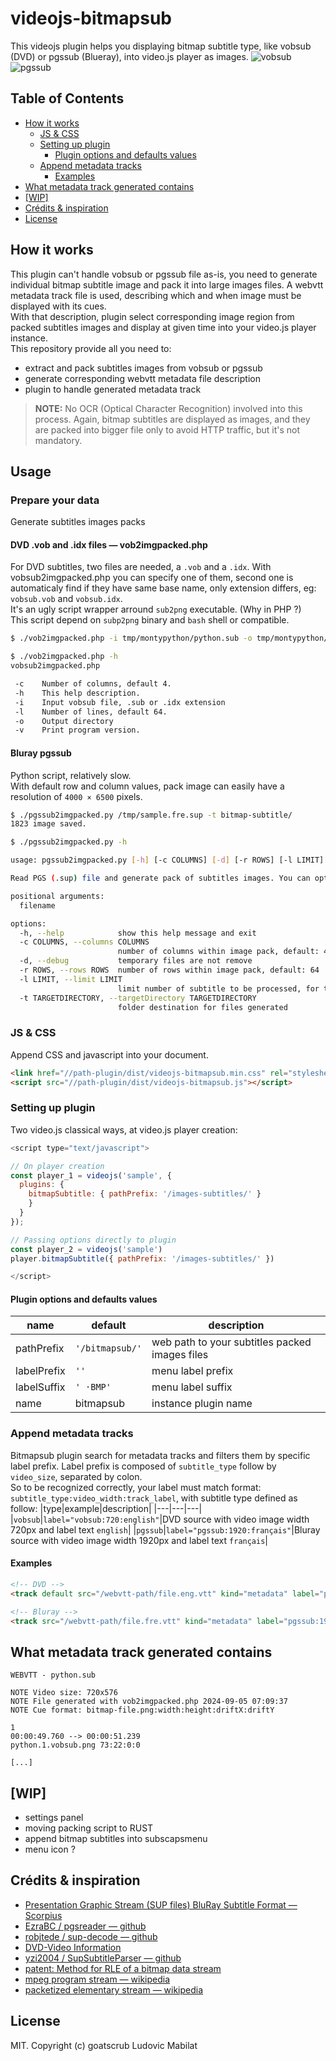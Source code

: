 # videojs-bitmapsub

This videojs plugin helps you displaying bitmap subtitle type, like vobsub (DVD) or pgssub (Blueray), into video.js player as images.
![vobsub](docs/vobsub.png)
![pgssub](docs/pgssub.png)
## Table of Contents

<!-- START doctoc generated TOC please keep comment here to allow auto update -->
<!-- DON'T EDIT THIS SECTION, INSTEAD RE-RUN doctoc TO UPDATE -->

- [How it works](#how-it-works)
  - [JS & CSS](#js--css)
  - [Setting up plugin](#setting-up-plugin)
    - [Plugin options and defaults values](#plugin-options-and-defaults-values)
  - [Append metadata tracks](#append-metadata-tracks)
    - [Examples](#examples)
- [What metadata track generated contains](#what-metadata-track-generated-contains)
- [[WIP]](#wip)
- [Crédits & inspiration](#cr%C3%A9dits--inspiration)
- [License](#license)

<!-- END doctoc generated TOC please keep comment here to allow auto update -->
## How it works
This plugin can't handle vobsub or pgssub file as-is, you need to generate individual bitmap subtitle image and pack it into large images files. A webvtt metadata track file is used, describing which and when image must be displayed with its cues.  
With that description, plugin select corresponding image region from packed subtitles images and display at given time into your video.js player instance.  
This repository provide all you need to:
- extract and pack subtitles images from vobsub or pgssub
- generate corresponding webvtt metadata file description
- plugin to handle generated metadata track

> __**NOTE:**__ No OCR (Optical Character Recognition) involved into this process. Again, bitmap subtitles are displayed as images, and they are packed into bigger file only to avoid HTTP traffic, but it's not mandatory.
## Usage
### Prepare your data
Generate subtitles images packs
#### DVD .vob and .idx files — vob2imgpacked.php
For DVD subtitles, two files are needed, a `.vob` and a `.idx`. With vobsub2imgpacked.php you can specify one of them, second one is automaticaly find if they have same base name, only extension differs, eg: `vobsub.vob` and `vobsub.idx`.  
It's an ugly script wrapper arround `sub2png` executable. (Why in PHP ?)  
This script depend on `subp2png` binary and `bash` shell or compatible.
```sh
$ ./vob2imgpacked.php -i tmp/montypython/python.sub -o tmp/montypython/

$ ./vob2imgpacked.php -h
vobsub2imgpacked.php

 -c    Number of columns, default 4.
 -h    This help description.
 -i    Input vobsub file, .sub or .idx extension
 -l    Number of lines, default 64.
 -o    Output directory
 -v    Print program version.
```
#### Bluray pgssub
Python script, relatively slow.  
With default row and column values, pack image can easily have a resolution of `4000 × 6500` pixels.
```sh
$ ./pgssub2imgpacked.py /tmp/sample.fre.sup -t bitmap-subtitle/
1823 image saved.

$ ./pgssub2imgpacked.py -h

usage: pgssub2imgpacked.py [-h] [-c COLUMNS] [-d] [-r ROWS] [-l LIMIT] [-t TARGETDIRECTORY] filename

Read PGS (.sup) file and generate pack of subtitles images. You can optionnaly define number of rows and columns.

positional arguments:
  filename

options:
  -h, --help            show this help message and exit
  -c COLUMNS, --columns COLUMNS
                        number of columns within image pack, default: 4
  -d, --debug           temporary files are not remove
  -r ROWS, --rows ROWS  number of rows within image pack, default: 64
  -l LIMIT, --limit LIMIT
                        limit number of subtitle to be processed, for tests purposes
  -t TARGETDIRECTORY, --targetDirectory TARGETDIRECTORY
                        folder destination for files generated
```
### JS & CSS
Append CSS and javascript into your document.
```html
<link href="//path-plugin/dist/videojs-bitmapsub.min.css" rel="stylesheet" />
<script src="//path-plugin/dist/videojs-bitmapsub.js"></script>
```
### Setting up plugin
Two video.js classical ways, at video.js player creation:
```js
<script type="text/javascript">

// On player creation
const player_1 = videojs('sample', {
  plugins: {
    bitmapSubtitle: { pathPrefix: '/images-subtitles/' }
    }
  }
});

// Passing options directly to plugin
const player_2 = videojs('sample')
player.bitmapSubtitle({ pathPrefix: '/images-subtitles/' })

</script>
```
#### Plugin options and defaults values

|name|default|description|
|----|---|---|
|pathPrefix|`'/bitmapsub/'`|web path to your subtitles packed images files|
|labelPrefix|`''`|menu label prefix|
|labelSuffix|`' ⋅BMP'`|menu label suffix|
|name|bitmapsub|instance plugin name|

### Append metadata tracks
Bitmapsub plugin search for metadata tracks and filters them by specific label prefix. Label prefix is composed of `subtitle_type` follow by `video_size`, separated by colon.  
So to be recognized correctly, your label must match format: `subtitle_type:video_width:track_label`, with subtitle type defined as follow:
|type|example|description|
|---|---|---|
|`vobsub`|`label="vobsub:720:english"`|DVD source with video image width 720px and label text `english`|
|`pgssub`|`label="pgssub:1920:français"`|Bluray source with video image width 1920px and label text `français`|

#### Examples
```html
<!-- DVD -->
<track default src="/webvtt-path/file.eng.vtt" kind="metadata" label="pgssub:1920:english" language="eng" />

<!-- Bluray -->
<track src="/webvtt-path/file.fre.vtt" kind="metadata" label="pgssub:1920:français" language="fre" />
```

## What metadata track generated contains
```
WEBVTT - python.sub

NOTE Video size: 720x576
NOTE File generated with vob2imgpacked.php 2024-09-05 07:09:37
NOTE Cue format: bitmap-file.png:width:height:driftX:driftY

1
00:00:49.760 --> 00:00:51.239
python.1.vobsub.png 73:22:0:0

[...]
```
## [WIP]
- settings panel
- moving packing script to RUST
- append bitmap subtitles into subscapsmenu
- menu icon ?

## Crédits & inspiration
- [Presentation Graphic Stream (SUP files) BluRay Subtitle Format — Scorpius](https://blog.thescorpius.com/index.php/2017/07/15/presentation-graphic-stream-sup-files-bluray-subtitle-format/)
- [EzraBC / pgsreader — github](https://github.com/EzraBC/pgsreader)
- [robjtede / sup-decode — github](https://github.com/robjtede/sup-decode)
- [DVD-Video Information](https://dvd.sourceforge.net/dvdinfo/)
- [yzi2004 / SupSubtitleParser — github](https://github.com/yzi2004/SupSubtitleParser)
- [patent: Method for RLE of a bitmap data stream](https://patentimages.storage.googleapis.com/ab/c6/ed/195ad89b2b8f10/US7912305.pdf)
- [mpeg program stream — wikipedia](https://en.wikipedia.org/wiki/MPEG_program_stream)
- [packetized elementary stream — wikipedia](https://en.wikipedia.org/wiki/Packetized_elementary_stream)
## License

MIT. Copyright (c) goatscrub Ludovic Mabilat


[videojs]: http://videojs.com/
